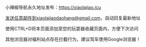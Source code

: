 小辣椒导航永久地址发布：https://xiaolajiao.icu

发送任意邮件到xiaolajiaodaohang@gmail.com，自动回复最新地址

使用CTRL+D将本页面添加至您的玩耍器收藏页面内，方便下次访问

其他浏览器对福利站点存在拦截行为，建议驾车使用Google浏览器！
